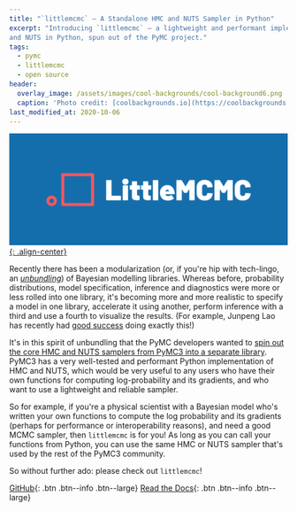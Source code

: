 ```yaml
---
title: "`littlemcmc` — A Standalone HMC and NUTS Sampler in Python"
excerpt: "Introducing `littlemcmc` — a lightweight and performant implementation of HMC
and NUTS in Python, spun out of the PyMC project."
tags:
  - pymc
  - littlemcmc
  - open source
header:
  overlay_image: /assets/images/cool-backgrounds/cool-background6.png
  caption: 'Photo credit: [coolbackgrounds.io](https://coolbackgrounds.io/)'
last_modified_at: 2020-10-06
---
```


[![LittleMCMC logo](https://raw.githubusercontent.com/eigenfoo/littlemcmc/master/docs/_static/logo/default-cropped.png){: .align-center}](https://github.com/eigenfoo/littlemcmc)

Recently there has been a modularization (or, if you're hip with tech-lingo, an
[_unbundling_](https://techcrunch.com/2015/04/18/the-unbundling-of-everything/))
of Bayesian modelling libraries. Whereas before, probability distributions,
model specification, inference and diagnostics were more or less rolled into one
library, it's becoming more and more realistic to specify a model in one
library, accelerate it using another, perform inference with a third and use a
fourth to visualize the results. (For example, Junpeng Lao has recently had
[good success](https://twitter.com/junpenglao/status/1309470970223226882) doing
exactly this!)

It's in this spirit of unbundling that the PyMC developers wanted to [spin out
the core HMC and NUTS samplers from PyMC3 into a separate
library](https://discourse.pymc.io/t/isolate-nuts-into-a-new-library/3974).
PyMC3 has a very well-tested and performant Python implementation of HMC and
NUTS, which would be very useful to any users who have their own functions for
computing log-probability and its gradients, and who want to use a lightweight
and reliable sampler.

So for example, if you're a physical scientist with a Bayesian model who's
written your own functions to compute the log probability and its gradients
(perhaps for performance or interoperability reasons), and need a good MCMC
sampler, then `littlemcmc` is for you! As long as you can call your functions
from Python, you can use the same HMC or NUTS sampler that's used by the rest of
the PyMC3 community.

So without further ado: please check out `littlemcmc`!

[<i class="fab fa-github"></i> GitHub](https://github.com/eigenfoo/littlemcmc){: .btn .btn--info .btn--large}
[<i class="fas fa-book"></i> Read the Docs](https://littlemcmc.readthedocs.io/en/latest/){: .btn .btn--info .btn--large}
